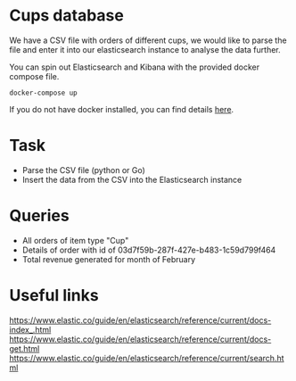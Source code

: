 # Cups database

We have a CSV file with orders of different cups, we would like to parse the file and enter it into our elasticsearch
instance to analyse the data further. 

You can spin out Elasticsearch and Kibana with the provided docker compose file.

    docker-compose up
    
If you do not have docker installed, you can find details [here](https://docs.docker.com/install/).

# Task

- Parse the CSV file (python or Go)
- Insert the data from the CSV into the Elasticsearch instance

# Queries

- All orders of item type "Cup" 
- Details of order with id of 03d7f59b-287f-427e-b483-1c59d799f464  
- Total revenue generated for month of February

# Useful links

https://www.elastic.co/guide/en/elasticsearch/reference/current/docs-index_.html
https://www.elastic.co/guide/en/elasticsearch/reference/current/docs-get.html
https://www.elastic.co/guide/en/elasticsearch/reference/current/search.html